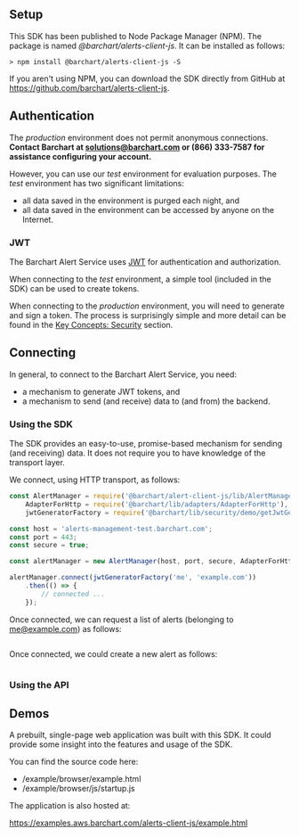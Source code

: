 ## Setup

This SDK has been published to Node Package Manager (NPM). The package is named *@barchart/alerts-client-js*. It can be installed as follows:

```shell
> npm install @barchart/alerts-client-js -S
```

If you aren't using NPM, you can download the SDK directly from GitHub at https://github.com/barchart/alerts-client-js.

## Authentication

The _production_ environment does not permit anonymous connections. **Contact Barchart at solutions@barchart.com or (866) 333-7587 for assistance configuring your account.**

However, you can use our _test_ environment for evaluation purposes. The _test_ environment has two significant limitations:

* all data saved in the environment is purged each night, and
* all data saved in the environment can be accessed by anyone on the Internet.

### JWT

The Barchart Alert Service uses [JWT](https://en.wikipedia.org/wiki/JSON_Web_Token) for authentication and authorization.

When connecting to the _test_ environment, a simple tool (included in the SDK) can be used to create tokens.

When connecting to the _production_ environment, you will need to generate and sign a token. The process is surprisingly simple and more detail can be found in the [Key Concepts: Security](/content/concepts/security) section.

## Connecting

In general, to connect to the Barchart Alert Service, you need:

* a mechanism to generate JWT tokens, and
* a mechanism to send (and receive) data to (and from) the backend.

### Using the SDK

The SDK provides an easy-to-use, promise-based mechanism for sending (and receiving) data. It does not require you to have knowledge of the transport layer.

We connect, using HTTP transport, as follows:

```js
const AlertManager = require('@barchart/alert-client-js/lib/AlertManager'),
	AdapterForHttp = require('@barchart/lib/adapters/AdapterForHttp'),
	jwtGeneratorFactory = require('@barchart/lib/security/demo/getJwtGenerator');

const host = 'alerts-management-test.barchart.com';
const port = 443;
const secure = true;

const alertManager = new AlertManager(host, port, secure, AdapterForHttp);

alertManager.connect(jwtGeneratorFactory('me', 'example.com'))
	.then(() => {
		// connected ...
	});
```

Once connected, we can request a list of alerts (belonging to me@example.com) as follows:

```js
```

Once connected, we could create a new alert as follows:

```js
```

### Using the API

## Demos

A prebuilt, single-page web application was built with this SDK. It could provide some insight into the features and usage of the SDK.

You can find the source code here:

* /example/browser/example.html
* /example/browser/js/startup.js

The application is also hosted at:

https://examples.aws.barchart.com/alerts-client-js/example.html





